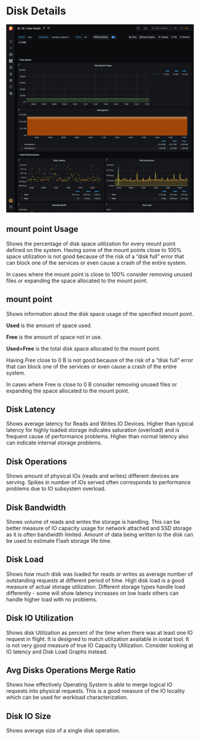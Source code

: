 # Disk Details

![!image](../../images/PMM_Disk_Details.jpg)

## mount point Usage

Shows the percentage of disk space utilization for every mount point defined on the system. Having some of the mount points close to 100% space utilization is not good because of the risk of a “disk full” error that can block one of the services or even cause a crash of the entire system.

In cases where the mount point is close to 100% consider removing unused files or expanding the space allocated to the mount point.

## mount point

Shows information about the disk space usage of the specified mount point.

**Used** is the amount of space used.

**Free** is the amount of space not in use.

**Used+Free** is the total disk space allocated to the mount point.

Having *Free* close to 0 B is not good because of the risk of a “disk full” error that can block one of the services or even cause a crash of the entire system.

In cases where Free is close to 0 B consider removing unused files or expanding the space allocated to the mount point.

## Disk Latency

Shows average latency for Reads and Writes IO Devices.  Higher than typical latency for highly loaded storage indicates saturation (overload) and is frequent cause of performance problems.  Higher than normal latency also can indicate internal storage problems.

## Disk Operations

Shows amount of physical IOs (reads and writes) different devices are serving. Spikes in number of IOs served often corresponds to performance problems due to IO subsystem overload.

## Disk Bandwidth

Shows volume of reads and writes the storage is handling. This can be better measure of IO capacity usage for network attached and SSD storage as it is often bandwidth limited.  Amount of data being written to the disk can be used to estimate Flash storage life time.

## Disk Load

Shows how much disk was loaded for reads or writes as average number of outstanding requests at different period of time.  High disk load is a good measure of actual storage utilization. Different storage types handle load differently - some will show latency increases on low loads others can handle higher load with no problems.

## Disk IO Utilization

Shows disk Utilization as percent of the time when there was at least one IO request in flight. It is designed to match utilization available in iostat tool. It is not very good measure of true IO Capacity Utilization. Consider looking at IO latency and Disk Load Graphs instead.

## Avg Disks Operations Merge Ratio

Shows how effectively Operating System is able to merge logical IO requests into physical requests.  This is a good measure of the IO locality which can be used for workload characterization.

## Disk IO Size

Shows average size of a single disk operation.
